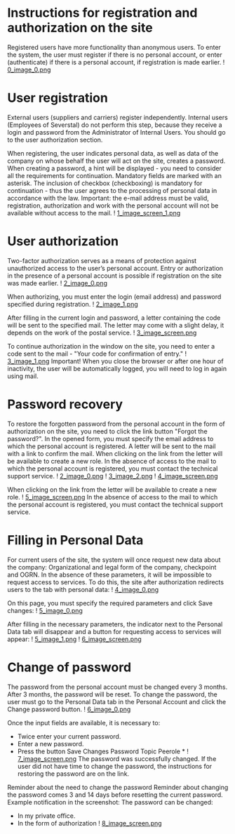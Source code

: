 # Instructions for registration and authorization on the site

Registered users have more functionality than anonymous users. To enter the system, the user must register if there is no personal account, or enter (authenticate) if there is a personal account, if registration is made earlier.
! [0_image_0.png](0_image_0.png)

# User registration
External users (suppliers and carriers) register independently. Internal users (Employees of Severstal) do not perform this step, because they receive a login and password from the Administrator of Internal Users. You should go to the user authorization section.

When registering, the user indicates personal data, as well as data of the company on whose behalf the user will act on the site, creates a password. When creating a password, a hint will be displayed - you need to consider all the requirements for continuation. Mandatory fields are marked with an asterisk. The inclusion of checkbox (checkboxing) is mandatory for continuation - thus the user agrees to the processing of personal data in accordance with the law.
Important: the e-mail address must be valid, registration, authorization and work with the personal account will not be available without access to the mail.
! [1_image_screen_1.png](1_image_screen_1.png)

# User authorization
Two-factor authorization serves as a means of protection against unauthorized access to the user’s personal account.
Entry or authorization in the presence of a personal account is possible if registration on the site was made earlier.
! [2_image_0.png](2_image_0.png)

When authorizing, you must enter the login (email address) and password specified during registration.
! [2_image_1.png](2_image_1.png)

After filling in the current login and password, a letter containing the code will be sent to the specified mail.
The letter may come with a slight delay, it depends on the work of the postal service.
! [3_image_screen.png](3_image_screen.png)

To continue authorization in the window on the site, you need to enter a code sent to the mail - "Your code for confirmation of entry."
! [3_image_1.png](3_image_1.png)
Important! When you close the browser or after one hour of inactivity, the user will be automatically logged, you will need to log in again using mail.

# Password recovery
To restore the forgotten password from the personal account in the form of authorization on the site, you need to click the link button "Forgot the password?". In the opened form, you must specify the email address to which the personal account is registered. A letter will be sent to the mail with a link to confirm the mail. When clicking on the link from the letter will be available to create a new role. In the absence of access to the mail to which the personal account is registered, you must contact the technical support service.
! [2_image_0.png](2_image_0.png)
! [3_image_2.png](3_image_2.png)
! [4_image_screen.png](4_image_screen.png)

When clicking on the link from the letter will be available to create a new role.
! [5_image_screen.png](5_image_screen.png)
In the absence of access to the mail to which the personal account is registered, you must contact the technical support service.

# Filling in Personal Data
For current users of the site, the system will once request new data about the company: Organizational and legal form of the company, checkpoint and OGRN. In the absence of these parameters, it will be impossible to request access to services.
To do this, the site after authorization redirects users to the tab with personal data:
! [4_image_0.png](4_image_0.png)

On this page, you must specify the required parameters and click Save changes:
! [5_image_0.png](5_image_0.png)

After filling in the necessary parameters, the indicator next to the Personal Data tab will disappear and a button for requesting access to services will appear:
! [5_image_1.png](5_image_1.png)
! [6_image_screen.png](6_image_screen.png)

# Change of password
The password from the personal account must be changed every 3 months. After 3 months, the password will be reset. To change the password, the user must go to the Personal Data tab in the Personal Account and click the Change password button.
! [6_image_0.png](6_image_0.png)

Once the input fields are available, it is necessary to:
- Twice enter your current password.
- Enter a new password.
- Press the button Save Changes Password Topic Peerole *
! [7_image_screen.png](7_image_screen.png)
The password was successfully changed. If the user did not have time to change the password, the instructions for restoring the password are on the link.

Reminder about the need to change the password
Reminder about changing the password comes 3 and 14 days before resetting the current password.
Example notification in the screenshot:
The password can be changed:
- In my private office.
- In the form of authorization
! [8_image_screen.png](8_image_screen.png)
